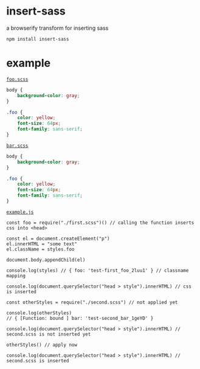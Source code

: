 # insert-sass

a browserify transform for inserting sass

```
npm install insert-sass
```

# example

[`foo.scss`](./test/foo.scss)

```scss
body {
	background-color: gray;
}

.foo {
	color: yellow;
	font-size: 64px;
	font-family: sans-serif;
}
```

[`bar.scss`](./test/bar.scss)

```scss
body {
	background-color: gray;
}

.foo {
	color: yellow;
	font-size: 64px;
	font-family: sans-serif;
}
```

[`example.js`](./test/example.js)

```
const foo = require("./first.scss")() // calling the function inserts css into <head>

const el = document.createElement("p")
el.innerHTML = "some text"
el.className = styles.foo

document.body.appendChild(el)

console.log(styles) // { foo: 'test-first_foo_2luu1' } // classname mapping

console.log(document.querySelector("head > style").innerHTML) // css is inserted

const otherStyles = require("./second.scss") // not applied yet

console.log(otherStyles)
// { [Function: bound ] bar: 'test-second_bar_1geYD' }

console.log(document.querySelector("head > style").innerHTML) // second.scss is not inserted yet

otherStyles() // apply now

console.log(document.querySelector("head > style").innerHTML) // second.scss is inserted
```

